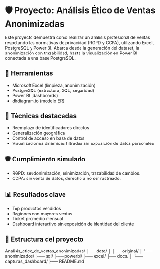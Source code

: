 # 🛡️ Proyecto: Análisis Ético de Ventas Anonimizadas

Este proyecto demuestra cómo realizar un análisis profesional de ventas respetando las normativas de privacidad (RGPD y CCPA), utilizando Excel, PostgreSQL y Power BI. Abarca desde la generación del dataset, la anonimización con trazabilidad, hasta la visualización en Power BI conectada a una base PostgreSQL.

## 🧰 Herramientas
- Microsoft Excel (limpieza, anonimización)
- PostgreSQL (estructura, SQL, seguridad)
- Power BI (dashboards)
- dbdiagram.io (modelo ER)

## 🧪 Técnicas destacadas
- Reemplazo de identificadores directos
- Generalización geográfica
- Control de acceso en base de datos
- Visualizaciones dinámicas filtradas sin exposición de datos personales

## 🛡️ Cumplimiento simulado
- RGPD: seudonimización, minimización, trazabilidad de cambios.
- CCPA: sin venta de datos, derecho a no ser rastreado.

## 📊 Resultados clave
- Top productos vendidos
- Regiones con mayores ventas
- Ticket promedio mensual
- Dashboard interactivo sin exposición de identidad del cliente

## 📂 Estructura del proyecto
Analisis_etico_de_ventas_anonimizadas/
├── data/
│   ├── original/
│   └── anonimizados/
├── sql/
├── powerbi/
├── excel/
├── docs/
│   └── capturas_dashboard/
├── README.md
